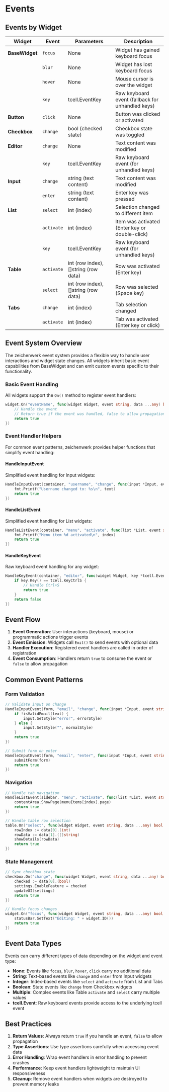 # Events

## Events by Widget

| Widget | Event | Parameters | Description |
| --- | ---- | ---- | ---- |
| **BaseWidget** | `focus` | None | Widget has gained keyboard focus |
| | `blur` | None | Widget has lost keyboard focus |
| | `hover` | None | Mouse cursor is over the widget |
| | `key` | tcell.EventKey | Raw keyboard event (fallback for unhandled keys) |
| **Button** | `click` | None | Button was clicked or activated |
| **Checkbox** | `change` | bool (checked state) | Checkbox state was toggled |
| **Editor** | `change` | None | Text content was modified |
| | `key` | tcell.EventKey | Raw keyboard event (for unhandled keys) |
| **Input** | `change` | string (text content) | Text content was modified |
| | `enter` | string (text content) | Enter key was pressed |
| **List** | `select` | int (index) | Selection changed to different item |
| | `activate` | int (index) | Item was activated (Enter key or double-click) |
| | `key` | tcell.EventKey | Raw keyboard event (for unhandled keys) |
| **Table** | `activate` | int (row index), []string (row data) | Row was activated (Enter key) |
| | `select` | int (row index), []string (row data) | Row was selected (Space key) |
| **Tabs** | `change` | int (index) | Tab selection changed |
| | `activate` | int (index) | Tab was activated (Enter key or click) |

## Event System Overview

The zeichenwerk event system provides a flexible way to handle user
interactions and widget state changes. All widgets inherit basic event
capabilities from BaseWidget and can emit custom events specific to their
functionality.

### Basic Event Handling

All widgets support the `On()` method to register event handlers:

```go
widget.On("eventName", func(widget Widget, event string, data ...any) bool {
    // Handle the event
    // Return true if the event was handled, false to allow propagation
    return true
})
```

### Event Handler Helpers

For common event patterns, zeichenwerk provides helper functions that simplify
event handling:

#### HandleInputEvent

Simplified event handling for Input widgets:

```go
HandleInputEvent(container, "username", "change", func(input *Input, event string, text string) bool {
    fmt.Printf("Username changed to: %s\n", text)
    return true
})
```

#### HandleListEvent

Simplified event handling for List widgets:

```go
HandleListEvent(container, "menu", "activate", func(list *List, event string, index int) bool {
    fmt.Printf("Menu item %d activated\n", index)
    return true
})
```

#### HandleKeyEvent

Raw keyboard event handling for any widget:

```go
HandleKeyEvent(container, "editor", func(widget Widget, key *tcell.EventKey) bool {
    if key.Key() == tcell.KeyCtrlS {
        // Handle Ctrl+S
        return true
    }
    return false
})
```

## Event Flow

1. **Event Generation**: User interactions (keyboard, mouse) or programmatic actions trigger events
2. **Event Emission**: Widgets call `Emit()` to send events with optional data
3. **Handler Execution**: Registered event handlers are called in order of registration
4. **Event Consumption**: Handlers return `true` to consume the event or `false` to allow propagation

## Common Event Patterns

### Form Validation

```go
// Validate input on change
HandleInputEvent(form, "email", "change", func(input *Input, event string, text string) bool {
    if !isValidEmail(text) {
        input.SetStyle("error", errorStyle)
    } else {
        input.SetStyle("", normalStyle)
    }
    return true
})

// Submit form on enter
HandleInputEvent(form, "email", "enter", func(input *Input, event string, text string) bool {
    submitForm(form)
    return true
})
```

### Navigation

```go
// Handle tab navigation
HandleListEvent(sidebar, "menu", "activate", func(list *List, event string, index int) bool {
    contentArea.ShowPage(menuItems[index].page)
    return true
})

// Handle table row selection
table.On("select", func(widget Widget, event string, data ...any) bool {
    rowIndex := data[0].(int)
    rowData := data[1].([]string)
    showDetails(rowData)
    return true
})
```

### State Management

```go
// Sync checkbox state
checkbox.On("change", func(widget Widget, event string, data ...any) bool {
    checked := data[0].(bool)
    settings.EnableFeature = checked
    updateUI(settings)
    return true
})

// Handle focus changes
widget.On("focus", func(widget Widget, event string, data ...any) bool {
    statusBar.SetText("Editing: " + widget.ID())
    return true
})
```

## Event Data Types

Events can carry different types of data depending on the widget and event type:

- **None**: Events like `focus`, `blur`, `hover`, `click` carry no additional data
- **String**: Text-based events like `change` and `enter` from Input widgets
- **Integer**: Index-based events like `select` and `activate` from List and Tabs
- **Boolean**: State events like `change` from Checkbox widgets
- **Multiple**: Complex events like Table `activate` and `select` carry multiple values
- **tcell.Event**: Raw keyboard events provide access to the underlying tcell event

## Best Practices

1. **Return Values**: Always return `true` if you handle an event, `false` to allow propagation
2. **Type Assertions**: Use type assertions carefully when accessing event data
3. **Error Handling**: Wrap event handlers in error handling to prevent crashes
4. **Performance**: Keep event handlers lightweight to maintain UI responsiveness
5. **Cleanup**: Remove event handlers when widgets are destroyed to prevent memory leaks
